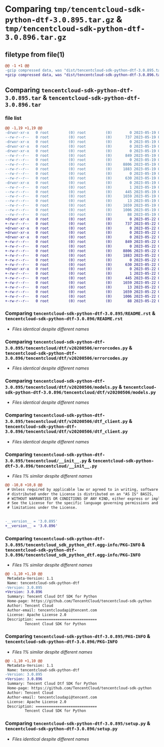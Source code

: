 # Comparing `tmp/tencentcloud-sdk-python-dtf-3.0.895.tar.gz` & `tmp/tencentcloud-sdk-python-dtf-3.0.896.tar.gz`

## filetype from file(1)

```diff
@@ -1 +1 @@
-gzip compressed data, was "dist/tencentcloud-sdk-python-dtf-3.0.895.tar", last modified: Fri May 19 02:49:43 2023, max compression
+gzip compressed data, was "dist/tencentcloud-sdk-python-dtf-3.0.896.tar", last modified: Mon May 22 00:21:51 2023, max compression
```

## Comparing `tencentcloud-sdk-python-dtf-3.0.895.tar` & `tencentcloud-sdk-python-dtf-3.0.896.tar`

### file list

```diff
@@ -1,19 +1,19 @@
-drwxr-xr-x   0 root         (0) root         (0)        0 2023-05-19 02:49:43.000000 tencentcloud-sdk-python-dtf-3.0.895/
--rw-r--r--   0 root         (0) root         (0)      737 2023-05-19 02:49:43.000000 tencentcloud-sdk-python-dtf-3.0.895/README.rst
-drwxr-xr-x   0 root         (0) root         (0)        0 2023-05-19 02:49:43.000000 tencentcloud-sdk-python-dtf-3.0.895/tencentcloud/
-drwxr-xr-x   0 root         (0) root         (0)        0 2023-05-19 02:49:43.000000 tencentcloud-sdk-python-dtf-3.0.895/tencentcloud/dtf/
-drwxr-xr-x   0 root         (0) root         (0)        0 2023-05-19 02:49:43.000000 tencentcloud-sdk-python-dtf-3.0.895/tencentcloud/dtf/v20200506/
--rw-r--r--   0 root         (0) root         (0)      849 2023-05-19 02:49:43.000000 tencentcloud-sdk-python-dtf-3.0.895/tencentcloud/dtf/v20200506/errorcodes.py
--rw-r--r--   0 root         (0) root         (0)        0 2023-05-19 02:49:43.000000 tencentcloud-sdk-python-dtf-3.0.895/tencentcloud/dtf/v20200506/__init__.py
--rw-r--r--   0 root         (0) root         (0)     8806 2023-05-19 02:49:43.000000 tencentcloud-sdk-python-dtf-3.0.895/tencentcloud/dtf/v20200506/models.py
--rw-r--r--   0 root         (0) root         (0)     1883 2023-05-19 02:49:43.000000 tencentcloud-sdk-python-dtf-3.0.895/tencentcloud/dtf/v20200506/dtf_client.py
--rw-r--r--   0 root         (0) root         (0)        0 2023-05-19 02:49:43.000000 tencentcloud-sdk-python-dtf-3.0.895/tencentcloud/dtf/__init__.py
--rw-r--r--   0 root         (0) root         (0)      630 2023-05-19 02:49:43.000000 tencentcloud-sdk-python-dtf-3.0.895/tencentcloud/__init__.py
-drwxr-xr-x   0 root         (0) root         (0)        0 2023-05-19 02:49:43.000000 tencentcloud-sdk-python-dtf-3.0.895/tencentcloud_sdk_python_dtf.egg-info/
--rw-r--r--   0 root         (0) root         (0)        1 2023-05-19 02:49:43.000000 tencentcloud-sdk-python-dtf-3.0.895/tencentcloud_sdk_python_dtf.egg-info/dependency_links.txt
--rw-r--r--   0 root         (0) root         (0)      445 2023-05-19 02:49:43.000000 tencentcloud-sdk-python-dtf-3.0.895/tencentcloud_sdk_python_dtf.egg-info/SOURCES.txt
--rw-r--r--   0 root         (0) root         (0)     1659 2023-05-19 02:49:43.000000 tencentcloud-sdk-python-dtf-3.0.895/tencentcloud_sdk_python_dtf.egg-info/PKG-INFO
--rw-r--r--   0 root         (0) root         (0)       13 2023-05-19 02:49:43.000000 tencentcloud-sdk-python-dtf-3.0.895/tencentcloud_sdk_python_dtf.egg-info/top_level.txt
--rw-r--r--   0 root         (0) root         (0)     1659 2023-05-19 02:49:43.000000 tencentcloud-sdk-python-dtf-3.0.895/PKG-INFO
--rw-r--r--   0 root         (0) root         (0)     1006 2023-05-19 02:49:43.000000 tencentcloud-sdk-python-dtf-3.0.895/setup.py
--rw-r--r--   0 root         (0) root         (0)       88 2023-05-19 02:49:43.000000 tencentcloud-sdk-python-dtf-3.0.895/setup.cfg
+drwxr-xr-x   0 root         (0) root         (0)        0 2023-05-22 00:21:51.000000 tencentcloud-sdk-python-dtf-3.0.896/
+-rw-r--r--   0 root         (0) root         (0)      737 2023-05-22 00:21:51.000000 tencentcloud-sdk-python-dtf-3.0.896/README.rst
+drwxr-xr-x   0 root         (0) root         (0)        0 2023-05-22 00:21:51.000000 tencentcloud-sdk-python-dtf-3.0.896/tencentcloud/
+drwxr-xr-x   0 root         (0) root         (0)        0 2023-05-22 00:21:51.000000 tencentcloud-sdk-python-dtf-3.0.896/tencentcloud/dtf/
+drwxr-xr-x   0 root         (0) root         (0)        0 2023-05-22 00:21:51.000000 tencentcloud-sdk-python-dtf-3.0.896/tencentcloud/dtf/v20200506/
+-rw-r--r--   0 root         (0) root         (0)      849 2023-05-22 00:21:51.000000 tencentcloud-sdk-python-dtf-3.0.896/tencentcloud/dtf/v20200506/errorcodes.py
+-rw-r--r--   0 root         (0) root         (0)        0 2023-05-22 00:21:51.000000 tencentcloud-sdk-python-dtf-3.0.896/tencentcloud/dtf/v20200506/__init__.py
+-rw-r--r--   0 root         (0) root         (0)     8806 2023-05-22 00:21:51.000000 tencentcloud-sdk-python-dtf-3.0.896/tencentcloud/dtf/v20200506/models.py
+-rw-r--r--   0 root         (0) root         (0)     1883 2023-05-22 00:21:51.000000 tencentcloud-sdk-python-dtf-3.0.896/tencentcloud/dtf/v20200506/dtf_client.py
+-rw-r--r--   0 root         (0) root         (0)        0 2023-05-22 00:21:51.000000 tencentcloud-sdk-python-dtf-3.0.896/tencentcloud/dtf/__init__.py
+-rw-r--r--   0 root         (0) root         (0)      630 2023-05-22 00:21:51.000000 tencentcloud-sdk-python-dtf-3.0.896/tencentcloud/__init__.py
+drwxr-xr-x   0 root         (0) root         (0)        0 2023-05-22 00:21:51.000000 tencentcloud-sdk-python-dtf-3.0.896/tencentcloud_sdk_python_dtf.egg-info/
+-rw-r--r--   0 root         (0) root         (0)        1 2023-05-22 00:21:51.000000 tencentcloud-sdk-python-dtf-3.0.896/tencentcloud_sdk_python_dtf.egg-info/dependency_links.txt
+-rw-r--r--   0 root         (0) root         (0)      445 2023-05-22 00:21:51.000000 tencentcloud-sdk-python-dtf-3.0.896/tencentcloud_sdk_python_dtf.egg-info/SOURCES.txt
+-rw-r--r--   0 root         (0) root         (0)     1659 2023-05-22 00:21:51.000000 tencentcloud-sdk-python-dtf-3.0.896/tencentcloud_sdk_python_dtf.egg-info/PKG-INFO
+-rw-r--r--   0 root         (0) root         (0)       13 2023-05-22 00:21:51.000000 tencentcloud-sdk-python-dtf-3.0.896/tencentcloud_sdk_python_dtf.egg-info/top_level.txt
+-rw-r--r--   0 root         (0) root         (0)     1659 2023-05-22 00:21:51.000000 tencentcloud-sdk-python-dtf-3.0.896/PKG-INFO
+-rw-r--r--   0 root         (0) root         (0)     1006 2023-05-22 00:21:51.000000 tencentcloud-sdk-python-dtf-3.0.896/setup.py
+-rw-r--r--   0 root         (0) root         (0)       88 2023-05-22 00:21:51.000000 tencentcloud-sdk-python-dtf-3.0.896/setup.cfg
```

### Comparing `tencentcloud-sdk-python-dtf-3.0.895/README.rst` & `tencentcloud-sdk-python-dtf-3.0.896/README.rst`

 * *Files identical despite different names*

### Comparing `tencentcloud-sdk-python-dtf-3.0.895/tencentcloud/dtf/v20200506/errorcodes.py` & `tencentcloud-sdk-python-dtf-3.0.896/tencentcloud/dtf/v20200506/errorcodes.py`

 * *Files identical despite different names*

### Comparing `tencentcloud-sdk-python-dtf-3.0.895/tencentcloud/dtf/v20200506/models.py` & `tencentcloud-sdk-python-dtf-3.0.896/tencentcloud/dtf/v20200506/models.py`

 * *Files identical despite different names*

### Comparing `tencentcloud-sdk-python-dtf-3.0.895/tencentcloud/dtf/v20200506/dtf_client.py` & `tencentcloud-sdk-python-dtf-3.0.896/tencentcloud/dtf/v20200506/dtf_client.py`

 * *Files identical despite different names*

### Comparing `tencentcloud-sdk-python-dtf-3.0.895/tencentcloud/__init__.py` & `tencentcloud-sdk-python-dtf-3.0.896/tencentcloud/__init__.py`

 * *Files 1% similar despite different names*

```diff
@@ -10,8 +10,8 @@
 # Unless required by applicable law or agreed to in writing, software
 # distributed under the License is distributed on an "AS IS" BASIS,
 # WITHOUT WARRANTIES OR CONDITIONS OF ANY KIND, either express or implied.
 # See the License for the specific language governing permissions and
 # limitations under the License.
 
 
-__version__ = '3.0.895'
+__version__ = '3.0.896'
```

### Comparing `tencentcloud-sdk-python-dtf-3.0.895/tencentcloud_sdk_python_dtf.egg-info/PKG-INFO` & `tencentcloud-sdk-python-dtf-3.0.896/tencentcloud_sdk_python_dtf.egg-info/PKG-INFO`

 * *Files 1% similar despite different names*

```diff
@@ -1,10 +1,10 @@
 Metadata-Version: 1.1
 Name: tencentcloud-sdk-python-dtf
-Version: 3.0.895
+Version: 3.0.896
 Summary: Tencent Cloud Dtf SDK for Python
 Home-page: https://github.com/TencentCloud/tencentcloud-sdk-python
 Author: Tencent Cloud
 Author-email: tencentcloudapi@tencent.com
 License: Apache License 2.0
 Description: ============================
         Tencent Cloud SDK for Python
```

### Comparing `tencentcloud-sdk-python-dtf-3.0.895/PKG-INFO` & `tencentcloud-sdk-python-dtf-3.0.896/PKG-INFO`

 * *Files 1% similar despite different names*

```diff
@@ -1,10 +1,10 @@
 Metadata-Version: 1.1
 Name: tencentcloud-sdk-python-dtf
-Version: 3.0.895
+Version: 3.0.896
 Summary: Tencent Cloud Dtf SDK for Python
 Home-page: https://github.com/TencentCloud/tencentcloud-sdk-python
 Author: Tencent Cloud
 Author-email: tencentcloudapi@tencent.com
 License: Apache License 2.0
 Description: ============================
         Tencent Cloud SDK for Python
```

### Comparing `tencentcloud-sdk-python-dtf-3.0.895/setup.py` & `tencentcloud-sdk-python-dtf-3.0.896/setup.py`

 * *Files identical despite different names*


